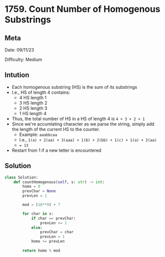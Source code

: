 # 1759. Count Number of Homogenous Substrings

## Meta
Date: 09/11/23

Difficulty: Medium

## Intution
- Each homogenous substring (HS) is the sum of its substrings
- I.e., HS of length 4 contains:
    - 4 HS length 1
    - 3 HS length 2
    - 2 HS length 3
    - 1 HS length 4
- Thus, the total number of HS in a HS of length 4 is `4 + 3 + 2 + 1`
- Since we're accumlating character as we parse the string, simply add the length of the current HS to the counter.
    - Example: `aaabbcaa`
    - I.e., `1(a) + 2(aa) + 3(aaa) + 1(b) + 2(bb) + 1(c) + 1(a) + 2(aa)`
    - `= 13`
- Restart from 1 if a new letter is encountered

## Solution
```py
class Solution:
    def countHomogenous(self, s: str) -> int:
        homo = 0
        prevChar = None
        prevLen = 1

        mod = (10**9) + 7

        for char in s:
            if char == prevChar:
                prevLen += 1
            else:
                prevChar = char
                prevLen = 1
            homo += prevLen
        
        return homo % mod
```
